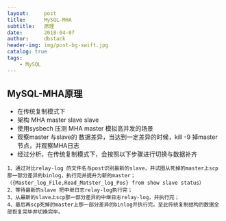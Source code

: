 ```yaml
---
layout:     post
title:      MySQL-MHA
subtitle:   原理
date:       2018-04-07
author:     dbstack
header-img: img/post-bg-swift.jpg
catalog: true
tags:
    - MySQL
---
```

## MySQL-MHA原理
- 在传统复制模式下
- 架构  MHA master slave  slave
- 使用sysbech 压测 MHA master 模拟高并发的场景
- 观察master  与slave的 数据差异，当达到一定差异的时候，kill -9 掉master 节点，并观察MHA日志
- 经过分析，在传统复制模式下，会按照以下步骤进行切换与数据补齐
````
1、通过对比relay-log 的文件名与post识别最新的slave，并试图从死掉的master上scp那一部分差异的binlog，执行完并提升为新的master；
（{Master_log_File,Read_Matster_log_Pos} from show slave status）
2、等待最新的slave 把中继日志relay-log执行完；
3、从最新的slave上scp那一部分差异的中继日志relay-log，并执行完；
4、最后再scp死掉的master上那一部分差异的binlog并执行完。至此传统复制结构的数据全部恢复完毕并切换完毕。
